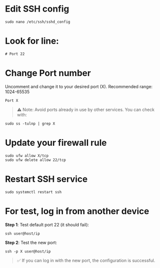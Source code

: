 # Edit SSH config

``` 
sudo nano /etc/ssh/sshd_config
```

# Look for line:

```
# Port 22
```

# Change Port number

Uncomment and change it to your desired port (X).
Recommended range: 1024-65535

``` 
Port X 
```
> ⚠️ Note: Avoid ports already in use by other services. You can check with:

```
sudo ss -tulnp | grep X
```

# Update your firewall rule

```
sudo ufw allow X/tcp
sudo ufw delete allow 22/tcp
```

# Restart SSH service

``` 
sudo systemctl restart ssh
```

# For test, log in from another device

**Step 1**: Test default port 22 (it should fail):
``` 
ssh user@host/ip
```

**Step 2**: Test the new port:

``` 
ssh -p X user@host/ip
```
> ✅ If you can log in with the new port, the configuration is successful.


